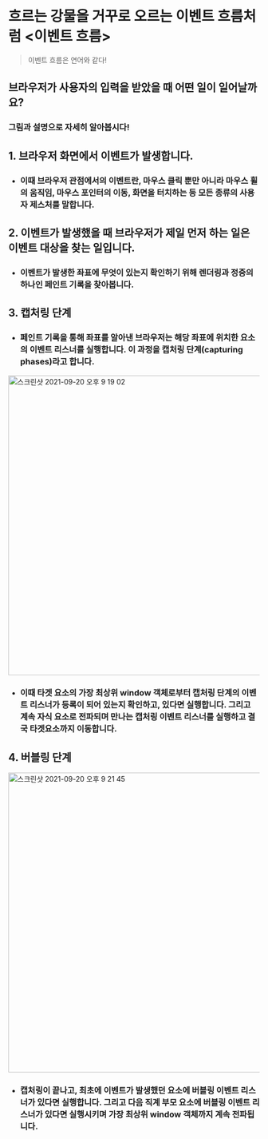 # 흐르는 강물을 거꾸로 오르는 이벤트 흐름처럼 <이벤트 흐름>

> 이벤트 흐름은 연어와 같다!

## 브라우저가 사용자의 입력을 받았을 때 어떤 일이 일어날까요?

### 그림과 설명으로 자세히 알아봅시다!

## 1. 브라우저 화면에서 이벤트가 발생합니다.

- ### 이때 브라우저 관점에서의 이벤트란, 마우스 클릭 뿐만 아니라 마우스 휠의 움직임, 마우스 포인터의 이동, 화면을 터치하는 등 모든 종류의 사용자 제스처를 말합니다.

## 2. 이벤트가 발생했을 때 브라우저가 제일 먼저 하는 일은 이벤트 대상을 찾는 일입니다.

- ### 이벤트가 발생한 좌표에 무엇이 있는지 확인하기 위해 렌더링과 정중의 하나인 페인트 기록을 찾아봅니다.

## 3. 캡처링 단계

- ### 페인트 기록을 통해 좌표를 알아낸 브라우저는 해당 좌표에 위치한 요소의 이벤트 리스너를 실행합니다. 이 과정을 캡처링 단계(capturing phases)라고 합니다.

<img width="600" alt="스크린샷 2021-09-20 오후 9 19 02" src="https://user-images.githubusercontent.com/81012135/134001059-28052be3-6c08-4af7-9cae-09c94b9c2d56.png">

- ### 이때 타겟 요소의 가장 최상위 window 객체로부터 캡처링 단계의 이벤트 리스너가 등록이 되어 있는지 확인하고, 있다면 실행합니다. 그리고 계속 자식 요소로 전파되며 만나는 캡처링 이벤트 리스너를 실행하고 결국 타겟요소까지 이동합니다.

## 4. 버블링 단계

<img width="600" alt="스크린샷 2021-09-20 오후 9 21 45" src="https://user-images.githubusercontent.com/81012135/134001399-e67b5186-35fc-40b1-8865-2306a18c50c8.png">

- ### 캡처링이 끝나고, 최초에 이벤트가 발생했던 요소에 버블링 이벤트 리스너가 있다면 실행합니다. 그리고 다음 직계 부모 요소에 버블링 이벤트 리스너가 있다면 실행시키며 가장 최상위 window 객체까지 계속 전파됩니다.
